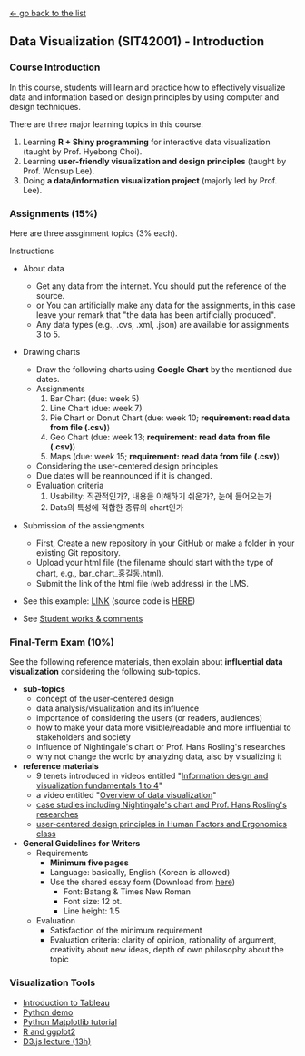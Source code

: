 [← go back to the list](README.md)

## Data Visualization (SIT42001) - Introduction

### Course Introduction
In this course, students will learn and practice how to effectively visualize data and information based on design principles by using computer and design techniques.

There are three major learning topics in this course.
1. Learning **R + Shiny programming** for interactive data visualization (taught by Prof. Hyebong Choi).
2. Learning **user-friendly visualization and design principles** (taught by Prof. Wonsup Lee).
3. Doing **a data/information visualization project** (majorly led by Prof. Lee).

### Assignments (15%)
Here are three assginment topics (3% each).

Instructions
- About data
	- Get any data from the internet. You should put the reference of the source.
	- or You can artificially make any data for the assignments, in this case leave your remark that "the data has been artificially produced".
	- Any data types (e.g., .cvs, .xml, .json) are available for assignments 3 to 5.
- Drawing charts
	- Draw the following charts using **Google Chart** by the mentioned due dates.
	- Assignments
		1. Bar Chart (due: week 5)
		2. Line Chart (due: week 7)
		3. Pie Chart or Donut Chart (due: week 10; **requirement: read data from file (.csv)**)
		4. Geo Chart (due: week 13; **requirement: read data from file (.csv)**)
		5. Maps (due: week 15; **requirement: read data from file (.csv)**)
	- Considering the user-centered design principles
	- Due dates will be reannounced if it is changed.
	- Evaluation criteria
		1. Usability: 직관적인가?, 내용을 이해하기 쉬운가?, 눈에 들어오는가
		1. Data의 특성에 적합한 종류의 chart인가
- Submission of the assiengments
	- First, Create a new repository in your GitHub or make a folder in your existing Git repository.
	- Upload your html file (the filename should start with the type of chart, e.g., bar_chart_홍길동.html).
	- Submit the link of the html file (web address) in the LMS.
- See this example: [LINK](DV_GoogleCharts/DV00_Google_Chart_Example.html) (source code is [HERE](https://github.com/HandongHCI/HandongHCI.github.io/blob/master/Courses/DV_GoogleCharts/DV00_Google_Chart_Example.html))

- See [Student works & comments](DV_GoogleCharts)

### Final-Term Exam (10%)
See the following reference materials, then explain about **influential data visualization** considering the following sub-topics.
- **sub-topics**
	- concept of the user-centered design
	- data analysis/visualization and its influence
	- importance of considering the users (or readers, audiences)
	- how to make your data more visible/readable and more influential to stakeholders and society
	- influence of Nightingale's chart or Prof. Hans Rosling's researches
	- why not change the world by analyzing data, also by visualizing it
- **reference materials**
	- 9 tenets introduced in videos entitled "[Information design and visualization fundamentals 1 to 4](https://handonghci.github.io/Courses/DV_Videos03.html)"
	- a video entitled "[Overview of data visualization](https://handonghci.github.io/Courses/DV_Videos04.html)"
	- [case studies including Nightingale's chart and Prof. Hans Rosling's researches](https://handonghci.github.io/Courses/DV_Videos06.html)
	- [user-centered design principles in Human Factors and Ergonomics class](https://handonghci.github.io/Courses/HFE05_1.html)
- **General Guidelines for Writers**
	- Requirements
		- **Minimum five pages**
		- Language: basically, English (Korean is allowed)
		- Use the shared essay form (Download from [here](https://goo.gl/Lh7d4a))
			- Font: Batang & Times New Roman
			- Font size: 12 pt.
			- Line height: 1.5
	- Evaluation
		- Satisfaction of the minimum requirement
		- Evaluation criteria: clarity of opinion, rationality of argument, creativity about new ideas, depth of own philosophy about the topic

### Visualization Tools
- [Introduction to Tableau](https://www.youtube.com/watch?v=TPMlZxRRaBQ)
- [Python demo](https://github.com/llSourcell/visualize_dataset_demo)
- [Python Matplotlib tutorial](https://www.youtube.com/watch?v=a9UrKTVEeZA)
- [R and ggplot2](https://www.youtube.com/watch?v=49fADBfcDD4)
- [D3.js lecture (13h)](https://www.youtube.com/watch?v=_8V5o2UHG0E)